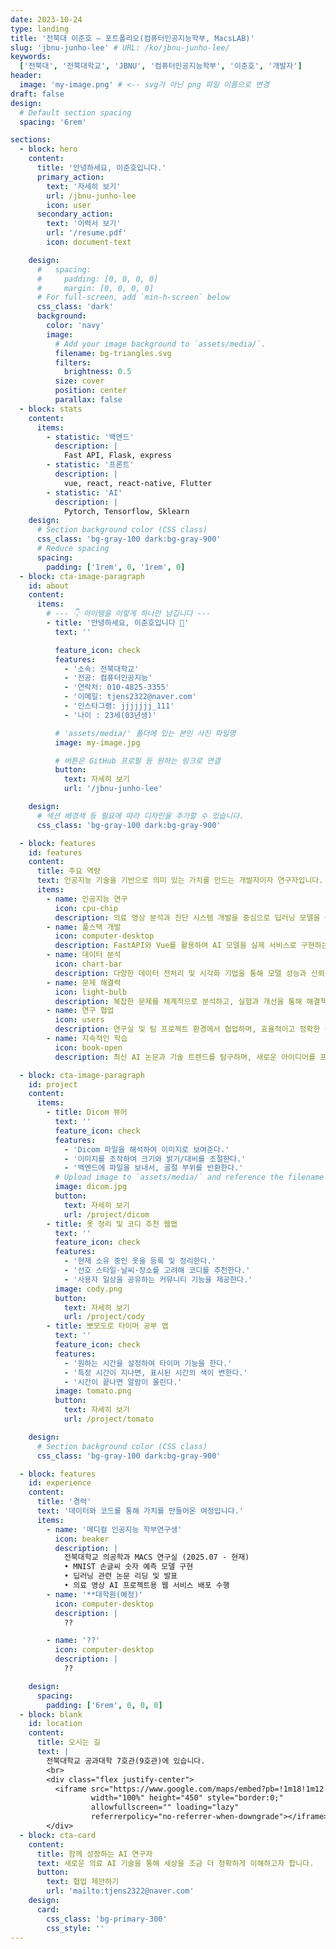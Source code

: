 ```yaml
---
date: 2023-10-24
type: landing
title: '전북대 이준호 – 포트폴리오(컴퓨터인공지능학부, MacsLAB)'
slug: 'jbnu-junho-lee' # URL: /ko/jbnu-junho-lee/
keywords:
  ['전북대', '전북대학교', 'JBNU', '컴퓨터인공지능학부', '이준호', '개발자']
header:
  image: 'my-image.png' # <-- svg가 아닌 png 파일 이름으로 변경
draft: false
design:
  # Default section spacing
  spacing: '6rem'

sections:
  - block: hero
    content:
      title: '안녕하세요, 이준호입니다.'
      primary_action:
        text: '자세히 보기'
        url: /jbnu-junho-lee
        icon: user
      secondary_action:
        text: '이력서 보기'
        url: '/resume.pdf'
        icon: document-text

    design:
      #   spacing:
      #     padding: [0, 0, 0, 0]
      #     margin: [0, 0, 0, 0]
      # For full-screen, add `min-h-screen` below
      css_class: 'dark'
      background:
        color: 'navy'
        image:
          # Add your image background to `assets/media/`.
          filename: bg-triangles.svg
          filters:
            brightness: 0.5
          size: cover
          position: center
          parallax: false
  - block: stats
    content:
      items:
        - statistic: '백엔드'
          description: |
            Fast API, Flask, express
        - statistic: '프론트'
          description: |
            vue, react, react-native, Flutter
        - statistic: 'AI'
          description: |
            Pytorch, Tensorflow, Sklearn
    design:
      # Section background color (CSS class)
      css_class: 'bg-gray-100 dark:bg-gray-900'
      # Reduce spacing
      spacing:
        padding: ['1rem', 0, '1rem', 0]
  - block: cta-image-paragraph
    id: about
    content:
      items:
        # --- 👇 아이템을 이렇게 하나만 남깁니다 ---
        - title: '안녕하세요, 이준호입니다 👋'
          text: ''

          feature_icon: check
          features:
            - '소속: 전북대학교'
            - '전공: 컴퓨터인공지능'
            - '연락처: 010-4825-3355'
            - '이메일: tjens2322@naver.com'
            - '인스타그램: jjjjjjj_111'
            - '나이 : 23세(03년생)'

          # 'assets/media/' 폴더에 있는 본인 사진 파일명
          image: my-image.jpg

          # 버튼은 GitHub 프로필 등 원하는 링크로 연결
          button:
            text: 자세히 보기
            url: '/jbnu-junho-lee'

    design:
      # 섹션 배경색 등 필요에 따라 디자인을 추가할 수 있습니다.
      css_class: 'bg-gray-100 dark:bg-gray-900'

  - block: features
    id: features
    content:
      title: 주요 역량
      text: 인공지능 기술을 기반으로 의미 있는 가치를 만드는 개발자이자 연구자입니다. 🤖
      items:
        - name: 인공지능 연구
          icon: cpu-chip
          description: 의료 영상 분석과 진단 시스템 개발을 중심으로 딥러닝 모델을 설계하고 최적화합니다.
        - name: 풀스택 개발
          icon: computer-desktop
          description: FastAPI와 Vue를 활용하여 AI 모델을 실제 서비스로 구현하는 엔드투엔드 시스템을 구축합니다.
        - name: 데이터 분석
          icon: chart-bar
          description: 다양한 데이터 전처리 및 시각화 기법을 통해 모델 성능과 신뢰성을 높입니다.
        - name: 문제 해결력
          icon: light-bulb
          description: 복잡한 문제를 체계적으로 분석하고, 실험과 개선을 통해 해결책을 도출합니다.
        - name: 연구 협업
          icon: users
          description: 연구실 및 팀 프로젝트 환경에서 협업하며, 효율적이고 정확한 결과를 도출합니다.
        - name: 지속적인 학습
          icon: book-open
          description: 최신 AI 논문과 기술 트렌드를 탐구하며, 새로운 아이디어를 프로젝트에 적용합니다.

  - block: cta-image-paragraph
    id: project
    content:
      items:
        - title: Dicom 뷰어
          text: ''
          feature_icon: check
          features:
            - 'Dicom 파일을 해석하여 이미지로 보여준다.'
            - '이미지를 조작하여 크기와 밝기/대비를 조절한다.'
            - '백엔드에 파일을 보내서, 골절 부위를 반환한다.'
          # Upload image to `assets/media/` and reference the filename here
          image: dicom.jpg
          button:
            text: 자세히 보기
            url: /project/dicom
        - title: 옷 정리 및 코디 추천 웹앱
          text: ''
          feature_icon: check
          features:
            - '현재 소유 중인 옷을 등록 및 정리한다.'
            - '선호 스타일·날씨·장소를 고려해 코디를 추천한다.'
            - '사용자 일상을 공유하는 커뮤니티 기능을 제공한다.'
          image: cody.png
          button:
            text: 자세히 보기
            url: /project/cody
        - title: 뽀모도로 타이머 공부 앱
          text: ''
          feature_icon: check
          features:
            - '원하는 시간을 설정하여 타이머 기능을 한다.'
            - '특정 시간이 지나면, 표시된 시간의 색이 변한다.'
            - '시간이 끝나면 알람이 울린다.'
          image: tomato.png
          button:
            text: 자세히 보기
            url: /project/tomato

    design:
      # Section background color (CSS class)
      css_class: 'bg-gray-100 dark:bg-gray-900'

  - block: features
    id: experience
    content:
      title: '경력'
      text: '데이터와 코드를 통해 가치를 만들어온 여정입니다.'
      items:
        - name: '메디컬 인공지능 학부연구생'
          icon: beaker
          description: |
            전북대학교 의공학과 MACS 연구실 (2025.07 - 현재)  
            • MNIST 손글씨 숫자 예측 모델 구현  
            • 딥러닝 관련 논문 리딩 및 발표  
            • 의료 영상 AI 프로젝트용 웹 서비스 배포 수행
        - name: '**대학원(예정)'
          icon: computer-desktop
          description: |
            ??

        - name: '??'
          icon: computer-desktop
          description: |
            ??

    design:
      spacing:
        padding: ['6rem', 0, 0, 0]
  - block: blank
    id: location
    content:
      title: 오시는 길
      text: |
        전북대학교 공과대학 7호관(9호관)에 있습니다.
        <br>
        <div class="flex justify-center">
          <iframe src="https://www.google.com/maps/embed?pb=!1m18!1m12!1m3!1d3233.09458931166!2d127.1264378763592!3d35.87103572097869!2m3!1f0!2f0!3f0!3m2!1i1024!2i768!4f13.1!3m3!1m2!1s0x3570228e3b7af0c9%3A0x6b83f333331b6683!2z7KCE67aA64yA7ZWc6rWQIOqzte2VmeyCsOq4gA!5e0!3m2!1sko!2skr!4v1728592003882!5m2!1sko!2skr" 
                  width="100%" height="450" style="border:0;" 
                  allowfullscreen="" loading="lazy" 
                  referrerpolicy="no-referrer-when-downgrade"></iframe>
        </div>
  - block: cta-card
    content:
      title: 함께 성장하는 AI 연구자
      text: 새로운 의료 AI 기술을 통해 세상을 조금 더 정확하게 이해하고자 합니다.
      button:
        text: 협업 제안하기
        url: 'mailto:tjens2322@naver.com'
    design:
      card:
        css_class: 'bg-primary-300'
        css_style: ''
---
```

